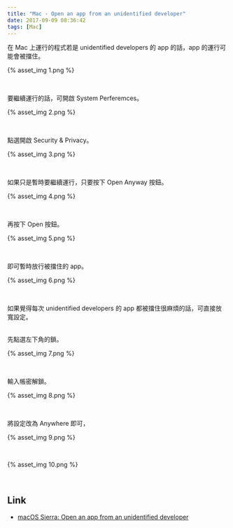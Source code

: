 ```yaml
---
title: "Mac - Open an app from an unidentified developer"
date: 2017-09-09 08:36:42
tags: [Mac]
---
```


在 Mac 上運行的程式若是 unidentified developers 的 app 的話，app 的運行可能會被擋住。   

<!-- More -->

{% asset_img 1.png %}

<br/>


要繼續運行的話，可開啟 System Perferemces。  

{% asset_img 2.png %}

<br/>


點選開啟 Security & Privacy。  

{% asset_img 3.png %}

<br/>


如果只是暫時要繼續運行，只要按下 Open Anyway 按鈕。  

{% asset_img 4.png %}

<br/>


再按下 Open 按鈕。  

{% asset_img 5.png %}

<br/>


即可暫時放行被擋住的 app。  

{% asset_img 6.png %}

<br/>


如果覺得每次 unidentified developers 的 app 都被擋住很麻煩的話，可直接放寬設定。  
<br/>


先點選左下角的鎖。  

{% asset_img 7.png %}

<br/>


輸入帳密解鎖。  

{% asset_img 8.png %}

<br/>


將設定改為 Anywhere 即可，  

{% asset_img 9.png %}

<br/>


{% asset_img 10.png %}

<br/>

Link
----
* [macOS Sierra: Open an app from an unidentified developer](https://support.apple.com/kb/PH25088?locale=en_US)
